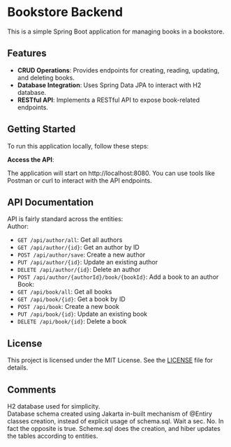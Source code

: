 # Bookstore Backend

This is a simple Spring Boot application for managing books in a bookstore.

## Features

- **CRUD Operations**: Provides endpoints for creating, reading, updating, and deleting books.
- **Database Integration**: Uses Spring Data JPA to interact with H2 database.
- **RESTful API**: Implements a RESTful API to expose book-related endpoints.

## Getting Started

To run this application locally, follow these steps:

**Access the API**:

   The application will start on http://localhost:8080. You can use tools like Postman or curl to interact with the API endpoints.

## API Documentation

API is fairly standard across the entities:   
Author:
- `GET /api/author/all`: Get all authors
- `GET /api/author/{id}`: Get an author by ID
- `POST /api/author/save`: Create a new author
- `PUT /api/author/{id}`: Update an existing author  
- `DELETE /api/author/{id}`: Delete an author
- `POST /api/author/{authorId}/book/{bookId}`: Add a book to an author  
Book:
- `GET /api/book/all`: Get all books  
- `GET /api/book/{id}`: Get a book by ID  
- `POST /api/book`: Create a new book  
- `PUT /api/book/{id}`: Update an existing book  
- `DELETE /api/book/{id}`: Delete a book  

## License

This project is licensed under the MIT License. See the [LICENSE](LICENSE) file for details.

## Comments

H2 database used for simplicity.  
Database schema created using Jakarta in-built mechanism of @Entiry classes creation,
instead of explicit usage of schema.sql. Wait a sec. No. In fact the opposite is true. Scheme.sql does the creation,
and hiber updates the tables according to entities.
